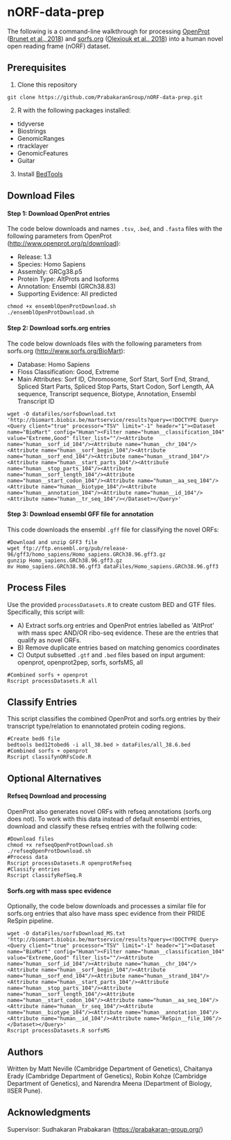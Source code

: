 # nORF-data-prep
The following is a command-line walkthrough for processing [OpenProt](http://www.openprot.org/) ([Brunet et al., 2018](https://doi.org/10.1093/nar/gky936)) and [sorfs.org](http://www.sorfs.org/) ([Olexiouk et al., 2018](https://doi.org/10.1093/nar/gkx1130)) into a human novel open reading frame (nORF) dataset.

## Prerequisites
1. Clone this repository
```
git clone https://github.com/PrabakaranGroup/nORF-data-prep.git
```
2. R with the following packages installed:
* tidyverse
* Biostrings
* GenomicRanges
* rtracklayer
* GenomicFeatures
* Guitar
3. Install [BedTools](https://bedtools.readthedocs.io/en/latest/content/installation.html) 

## Download Files

#### Step 1: Download OpenProt entries

The code below downloads and names `.tsv`, `.bed`, and `.fasta` files with the following parameters from OpenProt (http://www.openprot.org/p/download):
* Release: 1.3
* Species: Homo Sapiens
* Assembly: GRCg38.p5
* Protein Type: AltProts and Isoforms
* Annotation: Ensembl (GRCh38.83)
* Supporting Evidence: All predicted

```
chmod +x ensemblOpenProtDownload.sh
./ensemblOpenProtDownload.sh
```

#### Step 2: Download sorfs.org entries

The code below downloads files with the following parameters from sorfs.org (http://www.sorfs.org/BioMart):
* Database: Homo Sapiens
* Floss Classification: Good, Extreme
* Main Attributes: Sorf ID, Chromosome, Sorf Start, Sorf End, Strand, Spliced Start Parts, Spliced Stop Parts, Start Codon, Sorf Length, AA sequence, Transcript sequence, Biotype, Annotation, Ensembl Transcript ID

```
wget -O dataFiles/sorfsDownload.txt 'http://biomart.biobix.be/martservice/results?query=<!DOCTYPE Query><Query client="true" processor="TSV" limit="-1" header="1"><Dataset name="BioMart" config="Human"><Filter name="human__classification_104" value="Extreme,Good" filter_list=""/><Attribute name="human__sorf_id_104"/><Attribute name="human__chr_104"/><Attribute name="human__sorf_begin_104"/><Attribute name="human__sorf_end_104"/><Attribute name="human__strand_104"/><Attribute name="human__start_parts_104"/><Attribute name="human__stop_parts_104"/><Attribute name="human__sorf_length_104"/><Attribute name="human__start_codon_104"/><Attribute name="human__aa_seq_104"/><Attribute name="human__biotype_104"/><Attribute name="human__annotation_104"/><Attribute name="human__id_104"/><Attribute name="human__tr_seq_104"/></Dataset></Query>'
```
#### Step 3: Download ensembl GFF file for annotation

This code downloads the ensembl `.gff` file for classifying the novel ORFs:
```
#Download and unzip GFF3 file
wget ftp://ftp.ensembl.org/pub/release-96/gff3/homo_sapiens/Homo_sapiens.GRCh38.96.gff3.gz
gunzip Homo_sapiens.GRCh38.96.gff3.gz
mv Homo_sapiens.GRCh38.96.gff3 dataFiles/Homo_sapiens.GRCh38.96.gff3
```


## Process Files

Use the provided `processDatasets.R` to create custom BED and GTF files. 
Specifically, this script will:
 * A) Extract sorfs.org entries and OpenProt entries labelled as 'AltProt' with mass spec AND/OR ribo-seq evidence. These are the entries that qualify as novel ORFs.
 * B) Remove duplicate entries based on matching genomics coordinates
 * C) Output subsetted `.gtf` and `.bed` files based on input argument: openprot, openprot2pep, sorfs, sorfsMS, all

```
#Combined sorfs + openprot
Rscript processDatasets.R all
```

## Classify Entries

This script classifies the combined OpenProt and sorfs.org entries by their transcript type/relation to enannotated protein coding regions.
```
#Create bed6 file
bedtools bed12tobed6 -i all_38.bed > dataFiles/all_38.6.bed
#Combined sorfs + openprot
Rscript classifynORFsCode.R
```

## Optional Alternatives
#### Refseq Download and processing
OpenProt also generates novel ORFs with refseq annotations (sorfs.org does not). To work with this data instead of default ensembl entries, download and classify these refseq entries with the follwing code:

```
#Download files
chmod +x refseqOpenProtDownload.sh
./refseqOpenProtDownload.sh
#Process data
Rscript processDatasets.R openprotRefseq
#Classify entries
Rscript classifyRefSeq.R
```
#### Sorfs.org with mass spec evidence
Optionally, the code below downloads and processes a similar file for sorfs.org entries that also have mass spec evidence from their PRIDE ReSpin pipeline.
```
wget -O dataFiles/sorfsDownload_MS.txt 'http://biomart.biobix.be/martservice/results?query=<!DOCTYPE Query><Query client="true" processor="TSV" limit="-1" header="1"><Dataset name="BioMart" config="Human"><Filter name="human__classification_104" value="Extreme,Good" filter_list=""/><Attribute name="human__sorf_id_104"/><Attribute name="human__chr_104"/><Attribute name="human__sorf_begin_104"/><Attribute name="human__sorf_end_104"/><Attribute name="human__strand_104"/><Attribute name="human__start_parts_104"/><Attribute name="human__stop_parts_104"/><Attribute name="human__sorf_length_104"/><Attribute name="human__start_codon_104"/><Attribute name="human__aa_seq_104"/><Attribute name="human__tr_seq_104"/><Attribute name="human__biotype_104"/><Attribute name="human__annotation_104"/><Attribute name="human__id_104"/><Attribute name="ReSpin__file_106"/></Dataset></Query>'
Rscript processDatasets.R sorfsMS
```

## Authors

Written by Matt Neville (Cambridge Department of Genetics), Chaitanya Erady (Cambridge Department of Genetics), Robin Kohze (Cambridge Department of Genetics), and Narendra Meena (Department of Biology, IISER Pune).

## Acknowledgments
Supervisor: Sudhakaran Prabakaran (https://prabakaran-group.org/)
